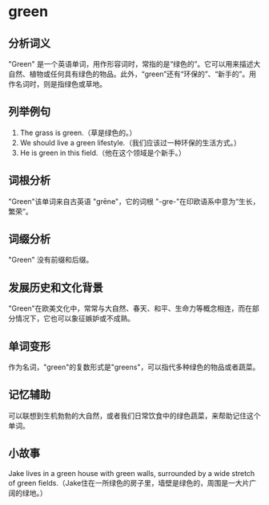 # green

## 分析词义

  

"Green" 是一个英语单词，用作形容词时，常指的是“绿色的”。它可以用来描述大自然、植物或任何具有绿色的物品。此外，“green”还有“环保的”、“新手的”。用作名词时，则是指绿色或草地。

  

## 列举例句

  

1.  The grass is green.（草是绿色的。）
2.  We should live a green lifestyle.（我们应该过一种环保的生活方式。）
3.  He is green in this field.（他在这个领域是个新手。）

  

## 词根分析

  

"Green"该单词来自古英语 "grēne"，它的词根 "-gre-"在印欧语系中意为“生长，繁荣”。

  

## 词缀分析

  

"Green" 没有前缀和后缀。

  

## 发展历史和文化背景

  

"Green"在欧美文化中，常常与大自然、春天、和平、生命力等概念相连，而在部分情况下，它也可以象征嫉妒或不成熟。

  

## 单词变形

  

作为名词，"green"的复数形式是"greens"，可以指代多种绿色的物品或者蔬菜。

  

## 记忆辅助

  

可以联想到生机勃勃的大自然，或者我们日常饮食中的绿色蔬菜，来帮助记住这个单词。

  

## 小故事

  

Jake lives in a green house with green walls, surrounded by a wide stretch of green fields.（Jake住在一所绿色的房子里，墙壁是绿色的，周围是一大片广阔的绿地。）
